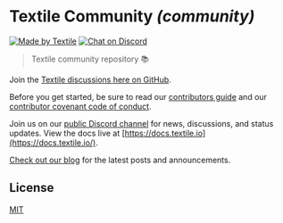 # Textile Community _(community)_

[![Made by Textile](https://img.shields.io/badge/made%20by-Textile-informational.svg?style=popout-square)](https://textile.io)
[![Chat on Discord](https://img.shields.io/badge/slack-slack.textile.io-informational.svg?style=popout-square)](https://discord.gg/hpd5WWn4Ys)

> Textile community repository 📚

Join the [Textile discussions here on GitHub](https://github.com/textileio/community/discussions).

Before you get started, be sure to read our [contributors guide](CONTRIBUTING.md) and our [contributor covenant code of conduct](CODE_OF_CONDUCT.md).

Join us on our [public Discord channel](https://discord.gg/hpd5WWn4Ys) for news, discussions, and status updates. View the docs live at [https://docs.textile.io](https://docs.textile.io/).

[Check out our blog](https://blog.textile.io/) for the latest posts and announcements.

## License

[MIT](LICENSE)
